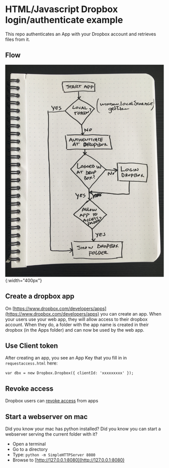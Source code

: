 # HTML/Javascript Dropbox login/authenticate example

This repo authenticates an App with your Dropbox account and retrieves files from it.

## Flow

![flow](https://github.com/madeinouweland/html-javascript-dropbox-login/blob/master/flow.jpg){:width="400px"}

## Create a dropbox app

On [https://www.dropbox.com/developers/apps](https://www.dropbox.com/developers/apps) you can create an app. When your users use your web app, they will allow access to their dropbox account. When they do, a folder with the app name is created in their dropbox (in the Apps folder) and can now be used by the web app.

## Use Client token

After creating an app, you see an App Key that you fill in in `requestaccess.html` here:
```
var dbx = new Dropbox.Dropbox({ clientId: 'xxxxxxxxx' });
```

## Revoke access

Dropbox users can [revoke access](https://www.dropbox.com/account/connected_apps) from apps

## Start a webserver on mac

Did you know your mac has python installed?
Did you know you can start a webserver serving the current folder with it?

- Open a terminal
- Go to a directory
- Type: `python -m SimpleHTTPServer 8080`
- Browse to [http://127.0.0.1:8080](http://127.0.0.1:8080)
